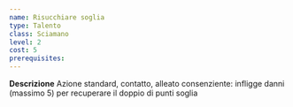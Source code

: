 ```yaml
---
name: Risucchiare soglia
type: Talento
class: Sciamano
level: 2
cost: 5
prerequisites: 
---
```


**Descrizione**
Azione standard, contatto, alleato consenziente: infligge danni (massimo 5) per
recuperare il doppio di punti soglia